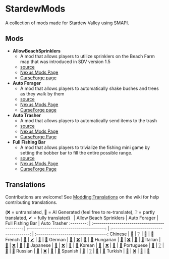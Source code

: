 ﻿# StardewMods

A collection of mods made for Stardew Valley using SMAPI.

## Mods

- **AllowBeachSprinklers**
  - A mod that allows players to utilize sprinklers on the Beach Farm map that was introduced in SDV version 1.5
  - [source](./src/AllowBeachSprinklers)
  - [Nexus Mods Page](https://www.nexusmods.com/stardewvalley/mods/7629)
  - [CurseForge page](https://www.curseforge.com/stardewvalley/mods/allow-beach-sprinklers)
- **Auto Forager**
  - A mod that allows players to automatically shake bushes and trees as they walk by them
  - [source](./src/AutoForager)
  - [Nexus Mods Page](https://www.nexusmods.com/stardewvalley/mods/7736)
  - [CurseForge page](https://www.curseforge.com/stardewvalley/mods/auto-forager)
- **Auto Trasher**
  - A mod that allows players to automatically send items to the trash
  - [source](./src/AutoTrasher)
  - [Nexus Mods Page](https://www.nexusmods.com/stardewvalley/mods/23663)
  - [CurseForge Page](https://www.curseforge.com/stardewvalley/mods/auto-trasher)
- **Full Fishing Bar**
  - A mod that allows players to trivialize the fishing mini game by setting the bobber bar to fill the entire possible range.
  - [source](./src/FullFishingBar)
  - [Nexus Mods Page](https://www.nexusmods.com/stardewvalley/mods/23006)
  - [CurseForge Page](https://www.curseforge.com/stardewvalley/mods/full-fishing-bar)

## Translations

Contributions are welcome! See [Modding:Translations](https://stardewvalleywiki.com/Modding:Translations)
on the wiki for help contributing translations.

(❌ = untranslated, 🤖 = AI Generated (feel free to re-translate), ❔ = partly translated, ✔ = fully translated)
&nbsp;     | Allow Beach Sprinklers                        | Auto Forager                             | Full Fishing Bar                        | Auto Trasher
:--------: | :-------------------------------------------: | :--------------------------------------: | :-------------------------------------: | :-----------------------------------:
Chinese    | [🤖](./src/AllowBeachSprinklers/i18n/zh.json) | [❔](./src/AutoForager/i18n/zh.json)    | [🤖](./src/FullFishingBar/i18n/zh.json) | [🤖](./src/AutoTrasher/i18n/zh.json)
French     | [🤖](./src/AllowBeachSprinklers/i18n/fr.json) | [✔](./src/AutoForager/i18n/fr.json)     | [🤖](./src/FullFishingBar/i18n/fr.json) | [🤖](./src/AutoTrasher/i18n/fr.json)
German     | [🤖](./src/AllowBeachSprinklers/i18n/de.json) | [❌](./src/AutoForager/i18n)            | [🤖](./src/FullFishingBar/i18n/de.json) | [🤖](./src/AutoTrasher/i18n/de.json)
Hungarian  | [🤖](./src/AllowBeachSprinklers/i18n/hu.json) | [❌](./src/AutoForager/i18n)            | [🤖](./src/FullFishingBar/i18n/hu.json) | [🤖](./src/AutoTrasher/i18n/hu.json)
Italian    | [🤖](./src/AllowBeachSprinklers/i18n/it.json) | [❌](./src/AutoForager/i18n)            | [🤖](./src/FullFishingBar/i18n/it.json) | [🤖](./src/AutoTrasher/i18n/it.json)
Japanese   | [🤖](./src/AllowBeachSprinklers/i18n/ja.json) | [❌](./src/AutoForager/i18n)            | [🤖](./src/FullFishingBar/i18n/ja.json) | [🤖](./src/AutoTrasher/i18n/ja.json)
Korean     | [🤖](./src/AllowBeachSprinklers/i18n/ko.json) | [❌](./src/AutoForager/i18n)            | [🤖](./src/FullFishingBar/i18n/ko.json) | [🤖](./src/AutoTrasher/i18n/ko.json)
Portuguese | [🤖](./src/AllowBeachSprinklers/i18n/pt.json) | [❔](./src/AutoForager/i18n/pt-BR.json) | [🤖](./src/FullFishingBar/i18n/pt.json) | [🤖](./src/AutoTrasher/i18n/pt.json)
Russian    | [🤖](./src/AllowBeachSprinklers/i18n/ru.json) | [❌](./src/AutoForager/i18n)            | [🤖](./src/FullFishingBar/i18n/ru.json) | [🤖](./src/AutoTrasher/i18n/ru.json)
Spanish    | [🤖](./src/AllowBeachSprinklers/i18n/es.json) | [❔](./src/AutoForager/i18n/es.json)    | [🤖](./src/FullFishingBar/i18n/es.json) | [🤖](./src/AutoTrasher/i18n/es.json)
Turkish    | [🤖](./src/AllowBeachSprinklers/i18n/tr.json) | [❌](./src/AutoForager/i18n)            | [🤖](./src/FullFishingBar/i18n/tr.json) | [🤖](./src/AutoTrasher/i18n/tr.json)
